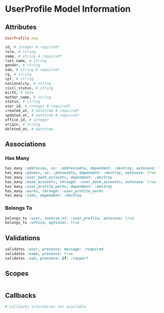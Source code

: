 # UserProfile Model Information

## Attributes

```ruby
UserProfile.new

id, # integer # required*
role, # string
name, # string # required*
last_name, # string
gender, # string
oab, # string # required*
rg, # string
cpf, # string
nationality, # string
civil_status, # string
birth, # date
mother_name, # string
status, # string
user_id, # integer # required*
created_at, # datetime # required*
updated_at, # datetime # required*
office_id, # integer
origin, # string
deleted_at, # datetime
```

## Associations

### Has Many

```ruby
has_many :addresses, as: :addressable, dependent: :destroy, autosave: true
has_many :phones, as: :phoneable, dependent: :destroy, autosave: true
has_many :user_bank_accounts, dependent: :destroy
has_many :bank_accounts, through: :user_bank_accounts, autosave: true
has_many :user_profile_works, dependent: :destroy
has_many :works, through: :user_profile_works
has_many :jobs, dependent: :destroy
```

### Belongs To

```ruby
belongs_to :user, inverse_of: :user_profile, autosave: true
belongs_to :office, optional: true
```

## Validations

```ruby
validates :user, presence: message: :required
validates :name, presence: true
validates :oab, presence: if: :lawyer?
```

## Scopes

```ruby
```

## Callbacks

```ruby
# Callbacks information not available
```

